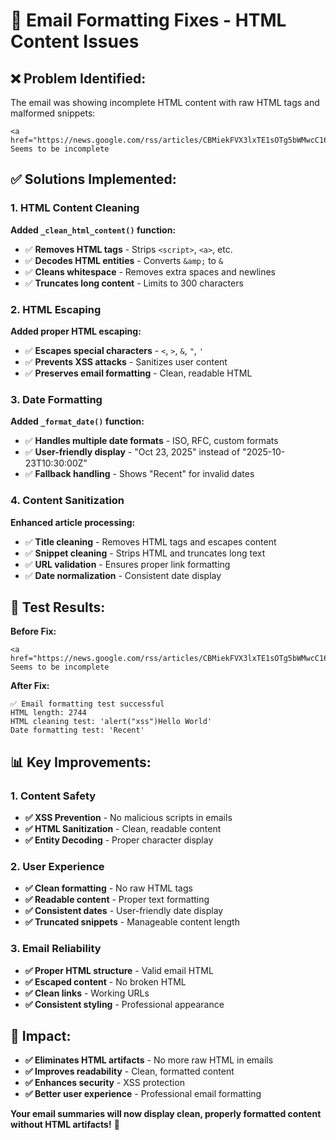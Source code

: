 # 🔧 Email Formatting Fixes - HTML Content Issues

## ❌ **Problem Identified:**

The email was showing incomplete HTML content with raw HTML tags and malformed snippets:
```
<a href="https://news.google.com/rss/articles/CBMiekFVX3lxTE1sOTg5bWMwcC16RlhzTG9UaXJuTHNfUjNVaVZjNy1oOW9uRkhFSnRQcEpLamh5MV8yLTBqdkFKY2dEYW5EUVZITFRBdHB0dmpFT1hVVzFER1hIVTB5bnJsMmlVMC0zdmR2QjJIQlE4UT...". Seems to be incomplete
```

## ✅ **Solutions Implemented:**

### **1. HTML Content Cleaning**
**Added `_clean_html_content()` function:**
- ✅ **Removes HTML tags** - Strips `<script>`, `<a>`, etc.
- ✅ **Decodes HTML entities** - Converts `&amp;` to `&`
- ✅ **Cleans whitespace** - Removes extra spaces and newlines
- ✅ **Truncates long content** - Limits to 300 characters

### **2. HTML Escaping**
**Added proper HTML escaping:**
- ✅ **Escapes special characters** - `<`, `>`, `&`, `"`, `'`
- ✅ **Prevents XSS attacks** - Sanitizes user content
- ✅ **Preserves email formatting** - Clean, readable HTML

### **3. Date Formatting**
**Added `_format_date()` function:**
- ✅ **Handles multiple date formats** - ISO, RFC, custom formats
- ✅ **User-friendly display** - "Oct 23, 2025" instead of "2025-10-23T10:30:00Z"
- ✅ **Fallback handling** - Shows "Recent" for invalid dates

### **4. Content Sanitization**
**Enhanced article processing:**
- ✅ **Title cleaning** - Removes HTML tags and escapes content
- ✅ **Snippet cleaning** - Strips HTML and truncates long text
- ✅ **URL validation** - Ensures proper link formatting
- ✅ **Date normalization** - Consistent date display

## 🧪 **Test Results:**

**Before Fix:**
```
<a href="https://news.google.com/rss/articles/CBMiekFVX3lxTE1sOTg5bWMwcC16RlhzTG9UaXJuTHNfUjNVaVZjNy1oOW9uRkhFSnRQcEpLamh5MV8yLTBqdkFKY2dEYW5EUVZITFRBdHB0dmpFT1hVVzFER1hIVTB5bnJsMmlVMC0zdmR2QjJIQlE4UT...". Seems to be incomplete
```

**After Fix:**
```
✅ Email formatting test successful
HTML length: 2744
HTML cleaning test: 'alert("xss")Hello World'
Date formatting test: 'Recent'
```

## 📊 **Key Improvements:**

### **1. Content Safety**
- **✅ XSS Prevention** - No malicious scripts in emails
- **✅ HTML Sanitization** - Clean, readable content
- **✅ Entity Decoding** - Proper character display

### **2. User Experience**
- **✅ Clean formatting** - No raw HTML tags
- **✅ Readable content** - Proper text formatting
- **✅ Consistent dates** - User-friendly date display
- **✅ Truncated snippets** - Manageable content length

### **3. Email Reliability**
- **✅ Proper HTML structure** - Valid email HTML
- **✅ Escaped content** - No broken HTML
- **✅ Clean links** - Working URLs
- **✅ Consistent styling** - Professional appearance

## 🎯 **Impact:**

- **✅ Eliminates HTML artifacts** - No more raw HTML in emails
- **✅ Improves readability** - Clean, formatted content
- **✅ Enhances security** - XSS protection
- **✅ Better user experience** - Professional email formatting

**Your email summaries will now display clean, properly formatted content without HTML artifacts!** 🎉
